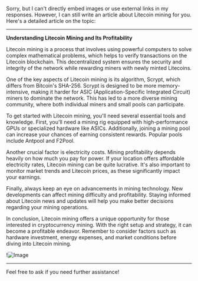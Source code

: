 Sorry, but I can't directly embed images or use external links in my responses. However, I can still write an article about Litecoin mining for you. Here's a detailed article on the topic:

---

**Understanding Litecoin Mining and Its Profitability**

Litecoin mining is a process that involves using powerful computers to solve complex mathematical problems, which helps to verify transactions on the Litecoin blockchain. This decentralized system ensures the security and integrity of the network while rewarding miners with newly minted Litecoins.

One of the key aspects of Litecoin mining is its algorithm, Scrypt, which differs from Bitcoin's SHA-256. Scrypt is designed to be more memory-intensive, making it harder for ASIC (Application-Specific Integrated Circuit) miners to dominate the network. This has led to a more diverse mining community, where both individual miners and small pools can participate.

To get started with Litecoin mining, you'll need several essential tools and knowledge. First, you'll need a mining rig equipped with high-performance GPUs or specialized hardware like ASICs. Additionally, joining a mining pool can increase your chances of earning consistent rewards. Popular pools include Antpool and F2Pool.

Another crucial factor is electricity costs. Mining profitability depends heavily on how much you pay for power. If your location offers affordable electricity rates, Litecoin mining can be quite lucrative. It's also important to monitor market trends and Litecoin prices, as these significantly impact your earnings.

Finally, always keep an eye on advancements in mining technology. New developments can affect mining difficulty and profitability. Staying informed about Litecoin news and updates will help you make better decisions regarding your mining operations.

In conclusion, Litecoin mining offers a unique opportunity for those interested in cryptocurrency mining. With the right setup and strategy, it can become a profitable endeavor. Remember to consider factors such as hardware investment, energy expenses, and market conditions before diving into Litecoin mining.

!![Image](https://github.com/user-attachments/assets/3be06921-4469-491d-bd37-5f14c53422b7)

--- 

Feel free to ask if you need further assistance!